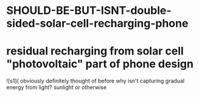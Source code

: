 # SHOULD-BE-BUT-ISNT-double-sided-solar-cell-recharging-phone

# residual recharging from solar cell "photovoltaic" part of phone design

![s1](
obviously definitely thought of before why isn't capturing gradual energy from light? sunlight or otherwise
